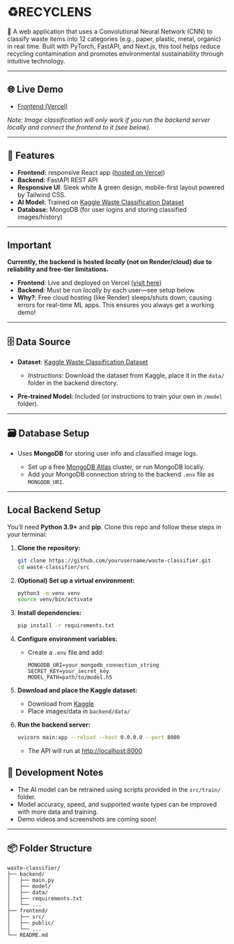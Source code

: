# ♻️RECYCLENS


🚀
A web application that uses a Convolutional Neural Network (CNN) to classify waste items into 12 categories (e.g., paper, plastic, metal, organic) in real time. Built with PyTorch, FastAPI, and Next.js, this tool helps reduce recycling contamination and promotes environmental sustainability through intuitive technology.

---

## 🌐 Live Demo

* [Frontend (Vercel)](https://recyc-lens.vercel.app/)

*Note: Image classification will only work if you run the backend server locally and connect the frontend to it (see below).*

---

## 🚀 Features
- **Frontend:** responsive React app ([hosted on Vercel](https://recyc-lens.vercel.app/))
- **Backend:** FastAPI REST API
- **Responsive UI**: Sleek white & green design, mobile-first layout powered by Tailwind CSS.  
- **AI Model:** Trained on [Kaggle Waste Classification Dataset](https://www.kaggle.com/datasets)
- **Database:** MongoDB (for user logins and storing classified images/history)

---


## Important

**Currently, the backend is hosted *locally* (not on Render/cloud) due to reliability and free-tier limitations.**

* **Frontend**: Live and deployed on Vercel ([visit here](https://recyc-lens.vercel.app/))
* **Backend**: Must be run *locally* by each user—see setup below.
* **Why?**: Free cloud hosting (like Render) sleeps/shuts down, causing errors for real-time ML apps. This ensures you always get a working demo!

---


## 🗄️ Data Source

* **Dataset**: [Kaggle Waste Classification Dataset](https://www.kaggle.com/datasets/techsash/waste-classification-data)

  * *Instructions*: Download the dataset from Kaggle, place it in the `data/` folder in the backend directory.
* **Pre-trained Model**: Included (or instructions to train your own in `/model` folder).

---

## 🗃️ Database Setup

* Uses **MongoDB** for storing user info and classified image logs.

  * Set up a free [MongoDB Atlas](https://www.mongodb.com/cloud/atlas/register) cluster, or run MongoDB locally.
  * Add your MongoDB connection string to the backend `.env` file as `MONGODB_URI`.

---

##  Local Backend Setup

You’ll need **Python 3.9+** and **pip**. Clone this repo and follow these steps in your terminal:

1. **Clone the repository:**

   ```bash
   git clone https://github.com/yourusername/waste-classifier.git
   cd waste-classifier/src
   ```

2. **(Optional) Set up a virtual environment:**

   ```bash
   python3 -m venv venv
   source venv/bin/activate
   ```

3. **Install dependencies:**

   ```bash
   pip install -r requirements.txt
   ```

4. **Configure environment variables:**

   * Create a `.env` file and add:

     ```
     MONGODB_URI=your_mongodb_connection_string
     SECRET_KEY=your_secret_key
     MODEL_PATH=path/to/model.h5
     ```

5. **Download and place the Kaggle dataset:**

   * Download from [Kaggle](https://www.kaggle.com/datasets/techsash/waste-classification-data)
   * Place images/data in `backend/data/`

6. **Run the backend server:**

   ```bash
   uvicorn main:app --reload --host 0.0.0.0 --port 8000
   ```

   * The API will run at [http://localhost:8000](http://localhost:8000)


## 🧪 Development Notes

* The AI model can be retrained using scripts provided in the `src/train/` folder.
* Model accuracy, speed, and supported waste types can be improved with more data and training.
* Demo videos and screenshots are coming soon!

---

## 📦 Folder Structure

```
waste-classifier/
├── backend/
│   ├── main.py
│   ├── model/
│   ├── data/
│   ├── requirements.txt
│   └── ...
├── frontend/
│   ├── src/
│   ├── public/
│   └── ...
└── README.md
```
